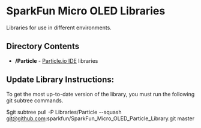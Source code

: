 SparkFun Micro OLED Libraries
=================================

Libraries for use in different environments. 

Directory Contents
-------------------
* **/Particle** - [Particle.io IDE](https://build.particle.io/build) libraries

Update Library Instructions:
----------------------------
To get the most up-to-date version of the library, you must run the following git subtree commands. 

$git subtree pull -P Libraries/Particle --squash git@github.com:sparkfun/SparkFun_Micro_OLED_Particle_Library.git master